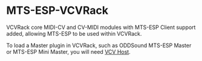 # MTS-ESP-VCVRack

VCVRack core MIDI-CV and CV-MIDI modules with MTS-ESP Client support added, allowing MTS-ESP to be used within VCVRack.

To load a Master plugin in VCVRack, such as ODDSound MTS-ESP Master or MTS-ESP Mini Master, you will need [VCV Host](https://vcvrack.com/Host).
